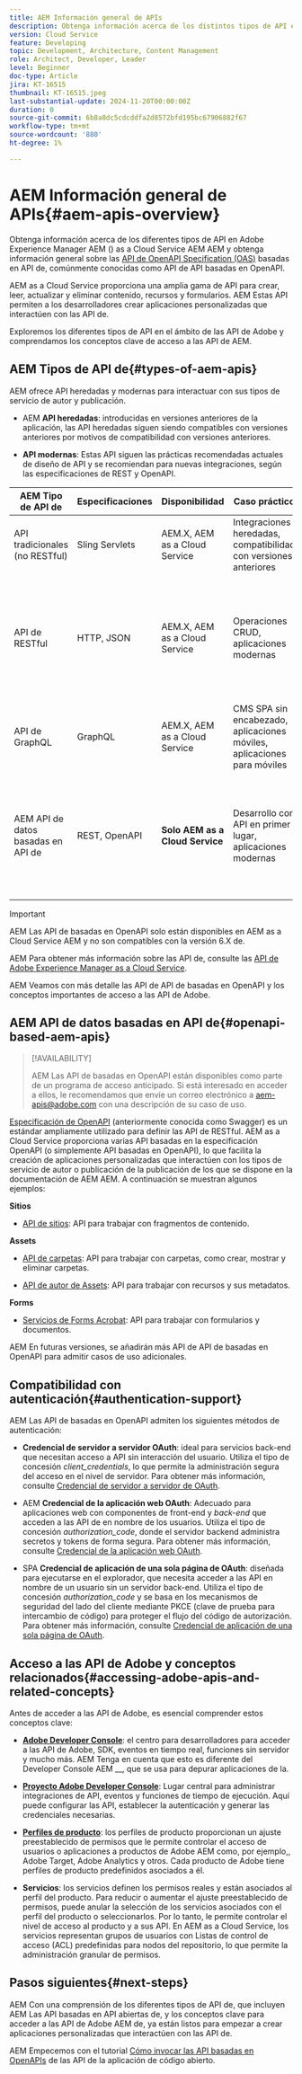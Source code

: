```yaml
---
title: AEM Información general de APIs
description: Obtenga información acerca de los distintos tipos de API en Adobe Experience Manager AEM AEM () y obtenga una descripción general de las API basadas en la especificación OpenAPI, comúnmente conocidas como API basadas en OpenAPI.
version: Cloud Service
feature: Developing
topic: Development, Architecture, Content Management
role: Architect, Developer, Leader
level: Beginner
doc-type: Article
jira: KT-16515
thumbnail: KT-16515.jpeg
last-substantial-update: 2024-11-20T00:00:00Z
duration: 0
source-git-commit: 6b8a8dc5cdcddfa2d8572bfd195bc67906882f67
workflow-type: tm+mt
source-wordcount: '880'
ht-degree: 1%

---
```



# AEM Información general de APIs{#aem-apis-overview}

Obtenga información acerca de los diferentes tipos de API en Adobe Experience Manager AEM () as a Cloud Service AEM AEM y obtenga información general sobre las [API de OpenAPI Specification (OAS)](https://swagger.io/specification/) basadas en API de, comúnmente conocidas como API de API basadas en OpenAPI.

AEM as a Cloud Service proporciona una amplia gama de API para crear, leer, actualizar y eliminar contenido, recursos y formularios. AEM Estas API permiten a los desarrolladores crear aplicaciones personalizadas que interactúen con las API de.

Exploremos los diferentes tipos de API en el ámbito de las API de Adobe y comprendamos los conceptos clave de acceso a las API de AEM.

## AEM Tipos de API de{#types-of-aem-apis}

AEM ofrece API heredadas y modernas para interactuar con sus tipos de servicio de autor y publicación.

- AEM **API heredadas**: introducidas en versiones anteriores de la aplicación, las API heredadas siguen siendo compatibles con versiones anteriores por motivos de compatibilidad con versiones anteriores.

- **API modernas**: Estas API siguen las prácticas recomendadas actuales de diseño de API y se recomiendan para nuevas integraciones, según las especificaciones de REST y OpenAPI.


| AEM Tipo de API de | Especificaciones | Disponibilidad | Caso práctico | Ejemplos |
| --- | --- | --- | --- | --- |
| API tradicionales (no RESTful) | Sling Servlets | AEM.X, AEM as a Cloud Service | Integraciones heredadas, compatibilidad con versiones anteriores | [API de Query Builder](https://experienceleague.adobe.com/en/docs/experience-manager-cloud-service/content/implementing/developing/full-stack/search/query-builder-api) y otras |
| API de RESTful | HTTP, JSON | AEM.X, AEM as a Cloud Service | Operaciones CRUD, aplicaciones modernas | [API HTTP de Assets](https://experienceleague.adobe.com/en/docs/experience-manager-cloud-service/content/assets/admin/mac-api-assets), [API REST de flujo de trabajo](https://experienceleague.adobe.com/en/docs/experience-manager-65/content/implementing/developing/extending-aem/extending-workflows/workflows-program-interaction#using-the-workflow-rest-api), [exportador JSON para servicios de contenido](https://experienceleague.adobe.com/en/docs/experience-manager-cloud-service/content/implementing/developing/full-stack/components-templates/json-exporter) y otros |
| API de GraphQL | GraphQL | AEM.X, AEM as a Cloud Service | CMS SPA sin encabezado, aplicaciones móviles, aplicaciones para móviles | [API de GraphQL](https://experienceleague.adobe.com/en/docs/experience-manager-cloud-service/content/headless/graphql-api/content-fragments) |
| AEM API de datos basadas en API de | REST, OpenAPI | **Solo AEM as a Cloud Service** | Desarrollo con API en primer lugar, aplicaciones modernas | [API de autor de Assets](https://developer.adobe.com/experience-cloud/experience-manager-apis/api/experimental/assets/author/), [API de carpetas](https://developer.adobe.com/experience-cloud/experience-manager-apis/api/experimental/folders/), [API de AEM Sites](https://developer.adobe.com/experience-cloud/experience-manager-apis/api/experimental/sites/delivery/), [Servicios de Forms Acrobat](https://developer.adobe.com/experience-cloud/experience-manager-apis/api/experimental/document/) y otros |

>[!IMPORTANT]
>
>AEM Las API de basadas en OpenAPI solo están disponibles en AEM as a Cloud Service AEM y no son compatibles con la versión 6.X de.

AEM Para obtener más información sobre las API de, consulte las [API de Adobe Experience Manager as a Cloud Service](https://developer.adobe.com/experience-cloud/experience-manager-apis/).

AEM Veamos con más detalle las API de API de basadas en OpenAPI y los conceptos importantes de acceso a las API de Adobe.

## AEM API de datos basadas en API de{#openapi-based-aem-apis}

>[!AVAILABILITY]
>
>AEM Las API de basadas en OpenAPI están disponibles como parte de un programa de acceso anticipado. Si está interesado en acceder a ellos, le recomendamos que envíe un correo electrónico a [aem-apis@adobe.com](mailto:aem-apis@adobe.com) con una descripción de su caso de uso.

[Especificación de OpenAPI](https://swagger.io/specification/) (anteriormente conocida como Swagger) es un estándar ampliamente utilizado para definir las API de RESTful. AEM as a Cloud Service proporciona varias API basadas en la especificación OpenAPI (o simplemente API basadas en OpenAPI), lo que facilita la creación de aplicaciones personalizadas que interactúen con los tipos de servicio de autor o publicación de la publicación de los que se dispone en la documentación de AEM AEM. A continuación se muestran algunos ejemplos:

**Sitios**

- [API de sitios](https://developer.adobe.com/experience-cloud/experience-manager-apis/api/experimental/sites/delivery/): API para trabajar con fragmentos de contenido.

**Assets**

- [API de carpetas](https://developer.adobe.com/experience-cloud/experience-manager-apis/api/experimental/folders/): API para trabajar con carpetas, como crear, mostrar y eliminar carpetas.

- [API de autor de Assets](https://developer.adobe.com/experience-cloud/experience-manager-apis/api/experimental/assets/author/): API para trabajar con recursos y sus metadatos.

**Forms**

- [Servicios de Forms Acrobat](https://developer.adobe.com/experience-cloud/experience-manager-apis/api/experimental/document/): API para trabajar con formularios y documentos.

AEM En futuras versiones, se añadirán más API de API de basadas en OpenAPI para admitir casos de uso adicionales.

## Compatibilidad con autenticación{#authentication-support}

AEM Las API de basadas en OpenAPI admiten los siguientes métodos de autenticación:

- **Credencial de servidor a servidor OAuth**: ideal para servicios back-end que necesitan acceso a API sin interacción del usuario. Utiliza el tipo de concesión _client_credentials_, lo que permite la administración segura del acceso en el nivel de servidor. Para obtener más información, consulte [Credencial de servidor a servidor de OAuth](https://developer.adobe.com/developer-console/docs/guides/authentication/ServerToServerAuthentication/#oauth-server-to-server-credential).

- AEM **Credencial de la aplicación web OAuth**: Adecuado para aplicaciones web con componentes de front-end y _back-end_ que acceden a las API de en nombre de los usuarios. Utiliza el tipo de concesión _authorization_code_, donde el servidor backend administra secretos y tokens de forma segura. Para obtener más información, consulte [Credencial de la aplicación web OAuth](https://developer.adobe.com/developer-console/docs/guides/authentication/UserAuthentication/implementation/#oauth-web-app-credential).

- SPA **Credencial de aplicación de una sola página de OAuth**: diseñada para ejecutarse en el explorador, que necesita acceder a las API en nombre de un usuario sin un servidor back-end. Utiliza el tipo de concesión _authorization_code_ y se basa en los mecanismos de seguridad del lado del cliente mediante PKCE (clave de prueba para intercambio de código) para proteger el flujo del código de autorización. Para obtener más información, consulte [Credencial de aplicación de una sola página de OAuth](https://developer.adobe.com/developer-console/docs/guides/authentication/UserAuthentication/implementation/#oauth-single-page-app-credential).

## Acceso a las API de Adobe y conceptos relacionados{#accessing-adobe-apis-and-related-concepts}

Antes de acceder a las API de Adobe, es esencial comprender estos conceptos clave:

- **[Adobe Developer Console](https://developer.adobe.com/)**: el centro para desarrolladores para acceder a las API de Adobe, SDK, eventos en tiempo real, funciones sin servidor y mucho más. AEM Tenga en cuenta que esto es diferente del Developer Console AEM __, que se usa para depurar aplicaciones de la.

- **[Proyecto Adobe Developer Console](https://developer.adobe.com/developer-console/docs/guides/projects/)**: Lugar central para administrar integraciones de API, eventos y funciones de tiempo de ejecución. Aquí puede configurar las API, establecer la autenticación y generar las credenciales necesarias.

- **[Perfiles de producto](https://helpx.adobe.com/es/enterprise/using/support-for-experience-cloud.html?lang=es)**: los perfiles de producto proporcionan un ajuste preestablecido de permisos que le permite controlar el acceso de usuarios o aplicaciones a productos de Adobe AEM como, por ejemplo,, Adobe Target, Adobe Analytics y otros. Cada producto de Adobe tiene perfiles de producto predefinidos asociados a él.

- **Servicios**: los servicios definen los permisos reales y están asociados al perfil del producto. Para reducir o aumentar el ajuste preestablecido de permisos, puede anular la selección de los servicios asociados con el perfil del producto o seleccionarlos. Por lo tanto, le permite controlar el nivel de acceso al producto y a sus API. En AEM as a Cloud Service, los servicios representan grupos de usuarios con Listas de control de acceso (ACL) predefinidas para nodos del repositorio, lo que permite la administración granular de permisos.

## Pasos siguientes{#next-steps}

AEM Con una comprensión de los diferentes tipos de API de, que incluyen
AEM Las API basadas en API abiertas de, y los conceptos clave para acceder a las API de Adobe AEM de, ya están listos para empezar a crear aplicaciones personalizadas que interactúen con las API de.

AEM Empecemos con el tutorial [Cómo invocar las API basadas en OpenAPIs](invoke-openapi-based-aem-apis.md) de las API de la aplicación de código abierto.
